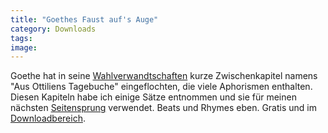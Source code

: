 ```yaml
---
title: "Goethes Faust auf's Auge"
category: Downloads
tags: 
image: 
---
```


Goethe hat in seine [Wahlverwandtschaften](http://de.wikipedia.org/wiki/Die_Wahlverwandtschaften) kurze Zwischenkapitel namens "Aus Ottiliens Tagebuche" eingeflochten, die viele Aphorismen enthalten. Diesen Kapiteln habe ich einige Sätze entnommen und sie für meinen nächsten [Seitensprung](http://www.misantropolis.de/downloads) verwendet. Beats und Rhymes eben. Gratis und im [Downloadbereich](http://www.misantropolis.de/downloads).